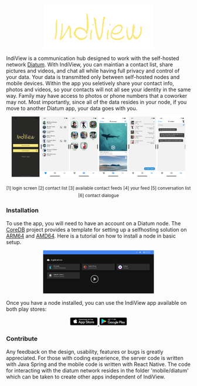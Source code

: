 <p align="center">
  <a href="#"><img src="/docs/photos/logo.png" /></a>
</p>

IndiView is a communication hub designed to work with the self-hosted network [Diatum](https://diatum.org). With IndiView, you can maintian a contact list, share pictures and videos, and chat all while having full privacy and control of your data. Your data is transmitted only between self-hosted nodes and  mobile devices. Within the app you seletively share your contact info, photos and videos, so your contacts will not all see your identity in the same way. Family may have access to photos or phone numbers that a coworker may not. Most importantly, since all of the data resides in your node, if you move to another Diatum app, your data goes with you.

<p align="center">
  <a href="#"><img src="/docs/photos/login.png" width="15%"/></a>
  <a href="#"><img src="/docs/photos/contacts.png" width="15%"/></a>
  <a href="#"><img src="/docs/photos/feed.png" width="15%"/></a>
  <a href="#"><img src="/docs/photos/myfeed.png" width="15%"/></a>
  <a href="#"><img src="/docs/photos/conversations.png" width="15%"/></a>
  <a href="#"><img src="/docs/photos/topics.png" width="15%"/></a>
</p>

<p align="center"><sub>[1] login screen [2] contact list [3] available contact feeds [4] your feed [5] conversation list [6] contact dialogue</sub></p>

  
### Installation
To use the app, you will need to have an account on a Diatum node. The [CoreDB](https://github.com/diatum-org/coredb) project provides a template for setting up a selfhosting solution on [ARM64](https://github.com/diatum-org/coredb/blob/main/tools/coredb_node_arm64.yaml) and [AMD64](https://github.com/diatum-org/coredb/blob/main/tools/coredb_node_amd64.yaml). Here is a tutorial on how to install a node in basic setup.

<p align="center">
  <a href="https://s3.us-west-2.amazonaws.com/org.coredb.indiview/IndiView_Tutorial.mp4"><img src="/docs/photos/turtorial.png" width="60%"/></a>
</p>  

Once you have a node installed, you can use the IndiView app available on both play stores:

<p align="center">
  <a href="https://apps.apple.com/us/app/indiview/id1569089072">
    <img src="/docs/photos/astore.png" width="15%">
  </a>
  <a href="https://play.google.com/store/apps/details?id=com.indiview">
    <img src="/docs/photos/gplay.png" width="15%">
  </a>
</p>

### Contribute
Any feedback on the design, usability, features or bugs is greatly appreciated. For those with coding experience, the server code is written with Java Spring and the mobile code is written with React Native. The code for interacting with the diatum network resides in the folder 'mobile/diatum' which can be taken to create other apps independent of IndiView. 
